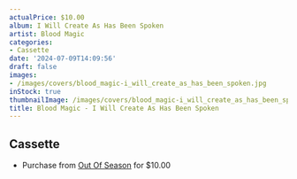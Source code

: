 ```yaml
---
actualPrice: $10.00
album: I Will Create As Has Been Spoken
artist: Blood Magic
categories:
- Cassette
date: '2024-07-09T14:09:56'
draft: false
images:
- /images/covers/blood_magic-i_will_create_as_has_been_spoken.jpg
inStock: true
thumbnailImage: /images/covers/blood_magic-i_will_create_as_has_been_spoken-thumb.jpg
title: Blood Magic - I Will Create As Has Been Spoken
---
```


## Cassette
* Purchase from [Out Of Season](https://www.outofseasonlabel.com/products/blood-magic-i-will-create-as-has-been-spoken-cassette-tape-lim-30) for $10.00
